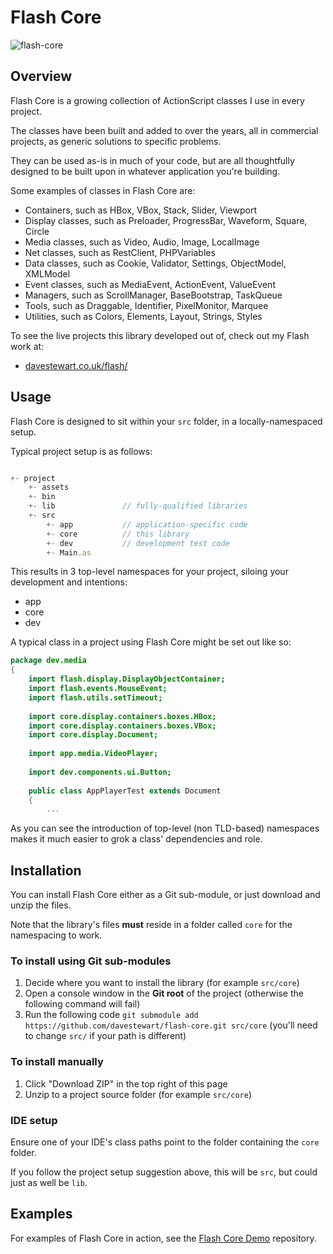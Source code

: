 # Flash Core

![flash-core](https://cloud.githubusercontent.com/assets/132681/10712951/d449d23e-7aa1-11e5-9412-f6149c9fece9.png)

## Overview

Flash Core is a growing collection of ActionScript classes I use in every project.

The classes have been built and added to over the years, all in commercial projects, as generic solutions to specific problems.

They can be used as-is in much of your code, but are all thoughtfully designed to be built upon in whatever application you're building.
  
Some examples of classes in Flash Core are:

 - Containers, such as HBox, VBox, Stack, Slider, Viewport
 - Display classes, such as Preloader, ProgressBar, Waveform, Square, Circle
 - Media classes, such as Video, Audio, Image, LocalImage
 - Net classes, such as RestClient, PHPVariables
 - Data classes, such as Cookie, Validator, Settings, ObjectModel, XMLModel
 - Event classes, such as MediaEvent, ActionEvent, ValueEvent
 - Managers, such as ScrollManager, BaseBootstrap, TaskQueue
 - Tools, such as Draggable, Identifier, PixelMonitor, Marquee
 - Utilities, such as Colors, Elements, Layout, Strings, Styles

To see the live projects this library developed out of, check out my Flash work at:

 - [davestewart.co.uk/flash/](http://davestewart.co.uk/flash/)

## Usage

Flash Core is designed to sit within your `src` folder, in a locally-namespaced setup.

Typical project setup is as follows:

```javascript

+- project
	+- assets
	+- bin
	+- lib               // fully-qualified libraries
	+- src               
	    +- app           // application-specific code
	    +- core          // this library
	    +- dev           // development test code
	    +- Main.as
```

This results in 3 top-level namespaces for your project, siloing your development and intentions:

 - app
 - core
 - dev

A typical class in a project using Flash Core might be set out like so:

```actionscript
package dev.media 
{
	import flash.display.DisplayObjectContainer;
	import flash.events.MouseEvent;
	import flash.utils.setTimeout;
	
	import core.display.containers.boxes.HBox;
	import core.display.containers.boxes.VBox;
	import core.display.Document;
	
	import app.media.VideoPlayer;
	
	import dev.components.ui.Button;
	
	public class AppPlayerTest extends Document 
	{
		...
```

As you can see the introduction of top-level (non TLD-based) namespaces makes it much easier to grok a class' dependencies and role.

## Installation

You can install Flash Core either as a Git sub-module, or just download and unzip the files.

Note that the library's files **must** reside in a folder called `core` for the namespacing to work. 

### To install using Git sub-modules

1. Decide where you want to install the library (for example `src/core`)
2. Open a console window in the **Git root** of the project (otherwise the following command will fail)
3. Run the following code `git submodule add https://github.com/davestewart/flash-core.git src/core` (you'll need to change `src/` if your path is different)


### To install manually

1. Click "Download ZIP" in the top right of this page
2. Unzip to a project source folder (for example `src/core`) 


### IDE setup

Ensure one of your IDE's class paths point to the folder containing the `core` folder.

If you follow the project setup suggestion above, this will be `src`, but could just as well be `lib`.



## Examples
 
For examples of Flash Core in action, see the [Flash Core Demo](https://github.com/davestewart/flash-core-demo) repository.
